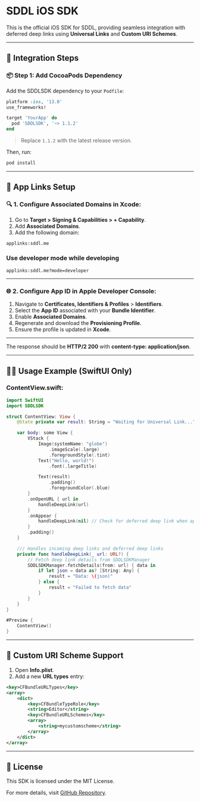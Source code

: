 # SDDL iOS SDK

This is the official iOS SDK for SDDL, providing seamless integration with deferred deep links using **Universal Links** and **Custom URI Schemes**.

---

## 🚀 **Integration Steps**

### 📦 **Step 1: Add CocoaPods Dependency**
Add the SDDLSDK dependency to your `Podfile`:

```ruby
platform :ios, '13.0'
use_frameworks!

target 'YourApp' do
  pod 'SDDLSDK', '~> 1.1.2'
end
```

> Replace `1.1.2` with the latest release version.

Then, run:

```sh
pod install
```

---

## 📲 **App Links Setup**

### 🔍 **1. Configure Associated Domains in Xcode:**

1. Go to **Target > Signing & Capabilities > + Capability**.
2. Add **Associated Domains**.
3. Add the following domain:

```plaintext
applinks:sddl.me
```
###  **Use developer mode while developing**

```plaintext
applinks:sddl.me?mode=developer
```

---

### 🌐 **2. Configure App ID in Apple Developer Console:**

1. Navigate to **Certificates, Identifiers & Profiles** > **Identifiers**.
2. Select the **App ID** associated with your **Bundle Identifier**.
3. Enable **Associated Domains**.
4. Regenerate and download the **Provisioning Profile**.
5. Ensure the profile is updated in **Xcode**.

---

The response should be **HTTP/2 200** with **content-type: application/json**.

---

## 🧑‍💻 **Usage Example** (SwiftUI Only)

### **ContentView.swift:**

```swift
import SwiftUI
import SDDLSDK

struct ContentView: View {
    @State private var result: String = "Waiting for Universal Link..."

    var body: some View {
        VStack {
            Image(systemName: "globe")
                .imageScale(.large)
                .foregroundStyle(.tint)
            Text("Hello, world!")
                .font(.largeTitle)

            Text(result)
                .padding()
                .foregroundColor(.blue)
        }
        .onOpenURL { url in
            handleDeepLink(url)
        }
        .onAppear {
            handleDeepLink(nil) // Check for deferred deep link when app starts
        }
        .padding()
    }

    /// Handles incoming deep links and deferred deep links
    private func handleDeepLink(_ url: URL?) {
        // Fetch deep link details from SDDLSDKManager
        SDDLSDKManager.fetchDetails(from: url) { data in
            if let json = data as? [String: Any] {
                result = "Data: \(json)"
            } else {
                result = "Failed to fetch data"
            }
        }
    }
}

#Preview {
    ContentView()
}
```

---

## 🔗 **Custom URI Scheme Support**

1. Open **Info.plist**.
2. Add a new **URL types** entry:

```xml
<key>CFBundleURLTypes</key>
<array>
    <dict>
        <key>CFBundleTypeRole</key>
        <string>Editor</string>
        <key>CFBundleURLSchemes</key>
        <array>
            <string>mycustomscheme</string>
        </array>
    </dict>
</array>
```

---

## 📄 **License**
This SDK is licensed under the MIT License.

For more details, visit [GitHub Repository](https://github.com/nonanerz/sddl-ios-sdk).

